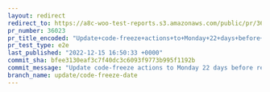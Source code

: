 ```yaml
---
layout: redirect
redirect_to: https://a8c-woo-test-reports.s3.amazonaws.com/public/pr/36023/e2e/index.html
pr_number: 36023
pr_title_encoded: "Update+code-freeze+actions+to+Monday+22+days+before+release"
pr_test_type: e2e
last_published: "2022-12-15 16:50:33 +0000"
commit_sha: bfee3130eaf3c7f40dc3c6093f9773b995f1192b
commit_message: "Update code-freeze actions to Monday 22 days before release"
branch_name: update/code-freeze-date
---
```

